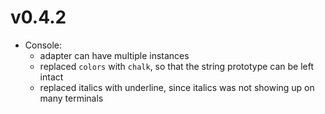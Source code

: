 # v0.4.2

* Console:
    * adapter can have multiple instances
    * replaced `colors` with `chalk`, so that the string prototype can be left intact
    * replaced italics with underline, since italics was not showing up on many terminals
